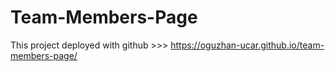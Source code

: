 # Team-Members-Page

This project deployed with github >>> https://oguzhan-ucar.github.io/team-members-page/
